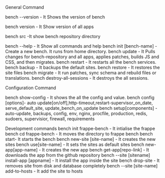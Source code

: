 General Command

bench --version - It Shows the version of bench

bench version - It Show version of all apps

bench src -It show bench repository directory

bench --help - It Show all commands and help
bench init [bench-name] - Create a new bench. It runs from home directory.
bench update - It Pulls changes for bench-repository and all apps, applies patches, builds JS and CSS, and then migrates.
bench restart - It restarts all the bench services.
bench backup - It backups the default sites.
bench restore - It restores the site files
bench migrate - It run patches, sync schema and rebuild files or translations.
bench destroy-all-sessions - It destroys the all sessions.

Configuration Command

bench show-config - It shows the all the config and value.
bench config [options]- auto update[on/off],http-timeout,restart-supervisor_on_date, serve_default_site, update_bench_on_update
bench setup[components] - auto-update, backups, config, env, nginx, procfile, production, redis, sudoers, supervisior, firewall, requirements

Development commands
bench init frappe-bench - It intialise the frappe bench
cd frappe-bench - It moves the directory to frappe bench
bench start- It starts the bench
bench new-site [site-name] - It creates the new sites
bench use[site-name] - It sets the sites as default sites
bench new-app[app-name] - It creates the new app
bench get-app[repo-link] - It downloads the app from the github repository
bench --site [sitename] install-app [appname] - It install the app inside the site
bench drop-site - It removes site from disk and database completely
bench --site [site-name] add-to-hosts - It add the site to hosts
